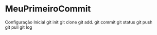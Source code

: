 # MeuPrimeiroCommit
Configuração Inicial
git init
git clone
git add.
git commit
git status
git push
git pull
git log

